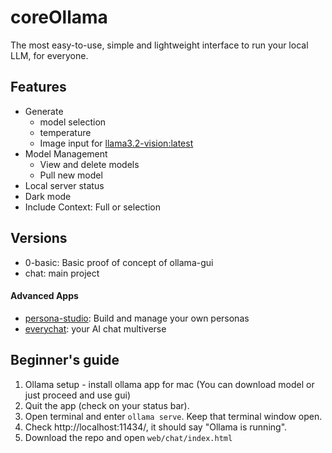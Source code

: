 # coreOllama
The most easy-to-use, simple and lightweight interface to run your local LLM, for everyone. 

## Features
- Generate
  - model selection
  - temperature
  - Image input for [llama3.2-vision:latest](https://ollama.com/library/llama3.2-vision)
- Model Management
  - View and delete models
  - Pull new model
- Local server status
- Dark mode
- Include Context: Full or selection

## Versions
- 0-basic: Basic proof of concept of ollama-gui
- chat: main project
#### Advanced Apps
- [persona-studio](https://github.com/chanulee/persona-studio): Build and manage your own personas
- [everychat](https://github.com/chanulee/everychat): your AI chat multiverse

## Beginner's guide
1. Ollama setup - install ollama app for mac (You can download model or just proceed and use gui)
2. Quit the app (check on your status bar). 
3. Open terminal and enter `ollama serve`. Keep that terminal window open.
4. Check http://localhost:11434/, it should say "Ollama is running".
5. Download the repo and open `web/chat/index.html`
